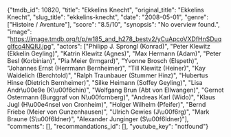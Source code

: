 {"tmdb_id": 10820, "title": "Ekkelins Knecht", "original_title": "Ekkelins Knecht", "slug_title": "ekkelins-knecht", "date": "2008-05-01", "genre": ["Histoire / Aventure"], "score": "8.5/10", "synopsis": "No overview found.", "image": "https://image.tmdb.org/t/p/w185_and_h278_bestv2/yCuApcoVXDfHnSDuqgIfco4NQIU.jpg", "actors": ["Philipp J. Sprongl (Konrad)", "Peter Klewitz (Ekkelin Geyling)", "Katrin Klewitz (Agnes)", "Max Hermann (Adam)", "Peter Besl (Korbinian)", "Pia Meier (Irmgard)", "Yvonne Brosch (Elspeth)", "Johannes Ernst (Herrmann Bernheimer)", "Till Klewitz (Heiner)", "Kay Waidelich (Berchtold)", "Ralph Traunbauer (Stummer Hinz)", "Hubertus Hinse (Dietrich Bernheimer)", "Silke Heimann (Soffey Geyling)", "Lisa Andr\u00e9e (K\u00f6chin)", "Wolfgang Brun (Abt von Ellwangen)", "Gernot Ostermann (Burggraf von N\u00fcrnberg)", "Andreas Karl (Wido)", "Klaus Jugl (H\u00e4nsel von Cronheim)", "Holger Wilhelm (Pfeifer)", "Bernd Friebe (Meier von Gunzenhausen)", "Ulrich Gewies (J\u00f6rg)", "Mark Braune (S\u00f6ldner)", "Alexander Junginger (S\u00f6ldner)"], "comments": [], "recommandations_id": [], "youtube_key": "notfound"}